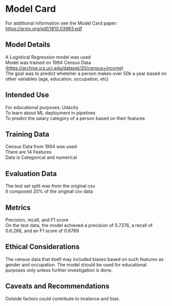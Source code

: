 # Model Card

For additional information see the Model Card paper: https://arxiv.org/pdf/1810.03993.pdf

## Model Details
A Logistical Regression model was used   
Model was trained on 1994 Census Data (https://archive.ics.uci.edu/dataset/20/census+income)  
The goal was to predict wheteher a person makes over 50k a year based on other variables (age, education, occupation, etc)  

## Intended Use
For educational purposes: Udacity  
To learn about ML deployment in pipelines  
To predict the salary category of a person based on their features 

## Training Data
Census Data from 1994 was used  
There are 14 Features  
Data is Categorical and numerical

## Evaluation Data
The test set split was from the original csv  
It composed 20% of the original csv data  

## Metrics
Precision, recall, and F1 score    
On the test data, the model achieved a precision of 0.7376, a recall of 0.6.288, and an F1 score of 0.6789    

## Ethical Considerations 
The census data that itself may included biases based on such features as gender and occupation. The model should be used for educational purposes only unless further investigation is done.

## Caveats and Recommendations
Outside factors could contribute to imalance and bias. 
